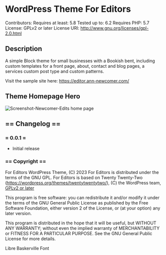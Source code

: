 # WordPress Theme For Editors
Contributors: 
Requires at least: 5.8
Tested up to: 6.2
Requires PHP: 5.7
License: GPLv2 or later
License URI: http://www.gnu.org/licenses/gpl-2.0.html

## Description

A simple Block theme for small businesses with a Bookish bent, including custom templates for a front page, about, contact and blog pages, a services custom post type and custom patterns.

Visit the sample site here: https://editor.ann-newcomer.com/

## Theme Homepage Hero
![Screenshot-Newcomer-Edits home page](https://github.com/a-newcomer/editors-site-wp-blocks/assets/30941638/5ef28108-fb51-4511-950c-f4a643c3ae71)

## == Changelog ==

### = 0.0.1 =
* Initial release

### == Copyright ==

For Editors WordPress Theme, (C) 2023 
For Editors is distributed under the terms of the GNU GPL.
For Editors is based on Twenty Twenty-Two (https://wordpress.org/themes/twentytwentytwo/), (C) the WordPress team, [GPLv2 or later](http://www.gnu.org/licenses/gpl-2.0.html)

This program is free software: you can redistribute it and/or modify
it under the terms of the GNU General Public License as published by
the Free Software Foundation, either version 2 of the License, or
(at your option) any later version.

This program is distributed in the hope that it will be useful,
but WITHOUT ANY WARRANTY; without even the implied warranty of
MERCHANTABILITY or FITNESS FOR A PARTICULAR PURPOSE. See the
GNU General Public License for more details.


Libre Baskerville Font
